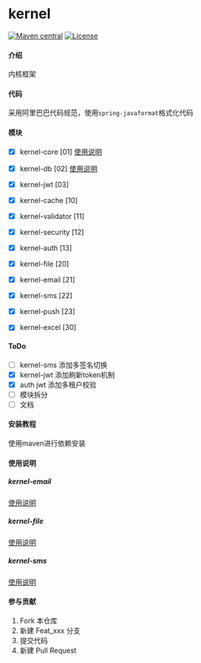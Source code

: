 # kernel
[![Maven central](https://maven-badges.herokuapp.com/maven-central/com.gitee.fubluesky.kernel/kernel/badge.svg)](https://maven-badges.herokuapp.com/maven-central/com.gitee.fubluesky.kernel/kernel)
[![License](http://img.shields.io/:license-apache-brightgreen.svg)](http://www.apache.org/licenses/LICENSE-2.0.html)
#### 介绍
内核框架
#### 代码
采用阿里巴巴代码规范，使用`spring-javaformat`格式化代码
#### 模块
- [x] kernel-core [01] [使用说明](kernel-core/README.md)
- [x] kernel-db [02] [使用说明](kernel-db/README.md)
- [x] kernel-jwt [03]

- [x] kernel-cache [10]
- [x] kernel-validator [11]
- [x] kernel-security [12]
- [x] kernel-auth [13]

- [x] kernel-file [20]
- [x] kernel-email [21]
- [x] kernel-sms [22]
- [x] kernel-push [23]


- [x] kernel-excel [30]

#### ToDo
- [ ] kernel-sms 添加多签名切换
- [x] kernel-jwt 添加刷新token机制
- [x] auth jwt 添加多租户校验
- [ ] 模块拆分
- [ ] 文档
#### 安装教程
使用maven进行依赖安装
#### 使用说明

##### kernel-email

[使用说明](kernel-email/README.md)

##### kernel-file

[使用说明](kernel-file/README.md)

##### kernel-sms

[使用说明](kernel-sms/README.md)

#### 参与贡献

1.  Fork 本仓库
2.  新建 Feat_xxx 分支
3.  提交代码
4.  新建 Pull Request
